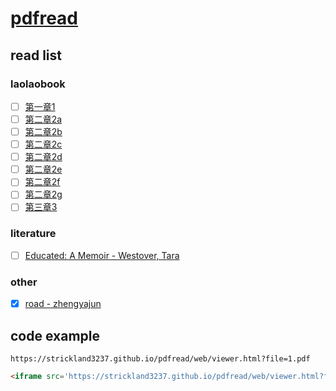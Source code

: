 # [pdfread](https://github.com/strickland3237/pdfread)

## read list

### laolaobook
- [ ] [第一章1](https://strickland3237.github.io/pdfread/web/viewer.html?file=1.pdf)
- [ ] [第二章2a](https://strickland3237.github.io/pdfread/web/viewer.html?file=2a.pdf)
- [ ] [第二章2b](https://strickland3237.github.io/pdfread/web/viewer.html?file=2b.pdf)
- [ ] [第二章2c](https://strickland3237.github.io/pdfread/web/viewer.html?file=2c.pdf)
- [ ] [第二章2d](https://strickland3237.github.io/pdfread/web/viewer.html?file=2d.pdf)
- [ ] [第二章2e](https://strickland3237.github.io/pdfread/web/viewer.html?file=2e.pdf)
- [ ] [第二章2f](https://strickland3237.github.io/pdfread/web/viewer.html?file=2f.pdf)
- [ ] [第二章2g](https://strickland3237.github.io/pdfread/web/viewer.html?file=2g.pdf)
- [ ] [第三章3](https://strickland3237.github.io/pdfread/web/viewer.html?file=3.pdf)

### literature
- [ ] [Educated: A Memoir - Westover, Tara](https://strickland3237.github.io/pdfread/web/viewer.html?file=bird.pdf)

### other
- [x] [road - zhengyajun](https://strickland3237.github.io/pdfread/web/viewer.html?file=road.pdf)

## code example
```
https://strickland3237.github.io/pdfread/web/viewer.html?file=1.pdf
```

```html
<iframe src='https://strickland3237.github.io/pdfread/web/viewer.html?file=w11.pdf' style='width:100%;height:100%'></iframe>
```
